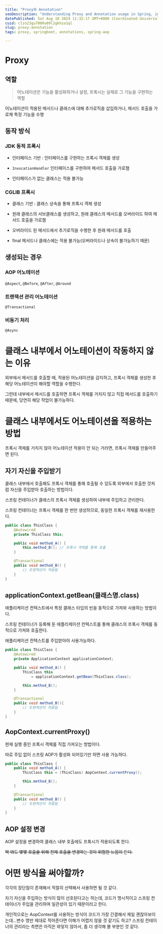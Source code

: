 ```yaml
---
title: "Proxy와 Annotation"
seoDescription: "Understanding Proxy and Annotation usage in Spring, including JDK and CGLIB proxies, and methods for applying annotations internally"
datePublished: Sat Aug 10 2024 11:32:17 GMT+0000 (Coordinated Universal Time)
cuid: clzo23gu7000u09l2gkhza1ql
slug: proxy-annotation
tags: proxy, springboot, annotations, spring-aop

---
```


# Proxy

## 역할

> 어노테이션은 기능을 활성화하거나 설정, 프록시는 실제로 그 기능을 구현하는 역할

어노테이션이 적용된 메서드나 클래스에 대해 추가로직을 삽입하거나, 메서드 호출을 가로채 특정 기능을 수행

## 동작 방식

### **JDK 동적 프록시**

* 인터페이스 기반 : 인터페이스를 구현하는 프록시 객체를 생성
    
* `InvocationHandler` 인터페이스를 구현하여 메서드 호출을 가로챔
    
* 인터페이스가 없는 클래스는 적용 불가능
    

### **CGLIB 프록시**

* 클래스 기반 : 클래스 상속을 통해 프록시 객체 생성
    
* 원래 클래스의 서브클래스를 생성하고, 원래 클래스의 메서드를 오버라이드 하여 메서드 호출을 가로챔
    
* 오버라이드 된 메서드에서 추가로직을 수행한 후 원래 메서드를 호출
    
* final 메서드나 클래스에는 적용 불가능(오버라이드나 상속이 불가능하기 때문)
    

## 생성되는 경우

### AOP 어노테이션

`@Aspect`, `@Before`, `@After`, `@Around`

### 트랜잭션 관리 어노테이션

`@Transactional`

### 비동기 처리

`@Async`

# 클래스 내부에서 어노테이션이 작동하지 않는 이유

외부에서 메서드를 호출할 때, 적용된 어노테이션을 감지하고, 프록시 객체를 생성한 후 해당 어노테이션이 해야할 역할을 수행한다.

그런데 내부에서 메서드를 호출하면 프록시 객체를 거치지 않고 직접 메서드를 호출하기 때문에, 당연히 해당 작업이 불가능하다.

# 클래스 내부에서도 어노테이션을 적용하는 방법

프록시 객체를 거치지 않아 어노테이션 적용이 안 되는 거라면, 프록시 객체를 만들어주면 된다.

## 자기 자신을 주입받기

클래스 내부에서 호출해도 프록시 객체를 통해 호출될 수 있도록 외부에서 호출한 것처럼 자신을 주입받아 호출하는 방법이다.

스프링 컨테이너가 클래스의 프록시 객체를 생성하여 내부에 주입하고 관리한다.

스프링 컨테이너는 프록시 객체를 한 번만 생성하므로, 동일한 프록시 객체를 재사용한다.

```java
public class ThisClass {
    @Autowired
    private ThisClass this;

    public void method_A() {
        this.method_B(); // 프록시 객체를 통해 호출
    }

    @Transactional
    public void method_B() {
        // 트랜잭션이 적용됨
    }    
}
```

## applicationContext.getBean(클래스명.class)

애플리케이션 컨텍스트에서 특정 클래스 타입의 빈을 동적으로 가져와 사용하는 방법이다.

스프링 컨테이너가 등록해 둔 애플리케이션 컨텍스트를 통해 클래스의 프록시 객체를 동적으로 가져와 호출한다.

애플리케이션 컨텍스트를 주입받아야 사용가능하다.

```java
public class ThisClass {
    @Autowired
    private ApplicationContext applicationContext;

    public void method_A() {
        ThisClass this
            = applicationContext.getBean(ThisClass.class);

        this.method_B();
    }

    @Transactional
    public void method_B(){
        // 트랜잭션이 적용됨
    }
}
```

## AopContext.currentProxy()

현재 실행 중인 프록시 객체를 직접 가져오는 방법이다.

따로 주입 없이 스프링 AOP가 활성화 되어있기만 하면 사용 가능하다.

```java
public class ThisClass {
    public void method_A() {
        ThisClass this = (ThisClass) AopContext.currentProxy();

        this.method_B();
    }

    @Transactional
    public void method_B() {
        // 트랜잭션이 적용됨
    }
}
```

## **AOP 설정 변경**

AOP 설정을 변경하여 클래스 내부 호출에도 프록시가 적용되도록 한다.

<s>딱 봐도 몇몇 호출을 위해 전체 호출을 변경하는 것이 위험한 느낌이 든다.</s>

# 어떤 방식을 써야할까?

각각의 장단점이 존재해서 적절히 선택해서 사용하면 될 것 같다.

자기 자신을 주입하는 방식이 많이 선호된다고는 하는데, 코드가 명시적이고 스프링 컨테이너가 주입을 관리하여 일관성이 있기 때문이라고 한다.

개인적으로는 AopContext를 사용하는 방식이 코드가 가장 간결해서 제일 괜찮아보이는데...변수 명만 제대로 적어준다면 이해가 어렵지 않을 것 같기도 하고? 스프링 컨테이너의 관리라는 측면은 아직은 와닿지 않아서, 좀 더 생각해 볼 부분인 것 같다.